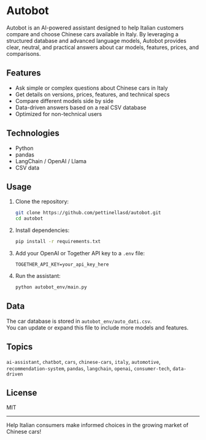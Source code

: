 # Autobot

Autobot is an AI-powered assistant designed to help Italian customers compare and choose Chinese cars available in Italy. By leveraging a structured database and advanced language models, Autobot provides clear, neutral, and practical answers about car models, features, prices, and comparisons.

## Features

- Ask simple or complex questions about Chinese cars in Italy
- Get details on versions, prices, features, and technical specs
- Compare different models side by side
- Data-driven answers based on a real CSV database
- Optimized for non-technical users

## Technologies

- Python
- pandas
- LangChain / OpenAI / Llama
- CSV data

## Usage

1. Clone the repository:
   ```bash
   git clone https://github.com/pettinellasd/autobot.git
   cd autobot
   ```

2. Install dependencies:
   ```bash
   pip install -r requirements.txt
   ```

3. Add your OpenAI or Together API key to a `.env` file:
   ```
   TOGETHER_API_KEY=your_api_key_here
   ```

4. Run the assistant:
   ```bash
   python autobot_env/main.py
   ```

## Data

The car database is stored in `autobot_env/auto_dati.csv`.  
You can update or expand this file to include more models and features.

## Topics

`ai-assistant`, `chatbot`, `cars`, `chinese-cars`, `italy`, `automotive`, `recommendation-system`, `pandas`, `langchain`, `openai`, `consumer-tech`, `data-driven`

## License

MIT

---

Help Italian consumers make informed choices in the growing market of Chinese cars!